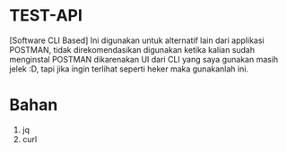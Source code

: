 # TEST-API
[Software CLI Based] Ini digunakan untuk alternatif lain dari applikasi POSTMAN, tidak direkomendasikan digunakan ketika kalian sudah menginstal POSTMAN dikarenakan UI dari CLI yang saya gunakan masih jelek :D, tapi jika ingin terlihat seperti heker maka gunakanlah ini.

# Bahan
1. jq
2. curl
